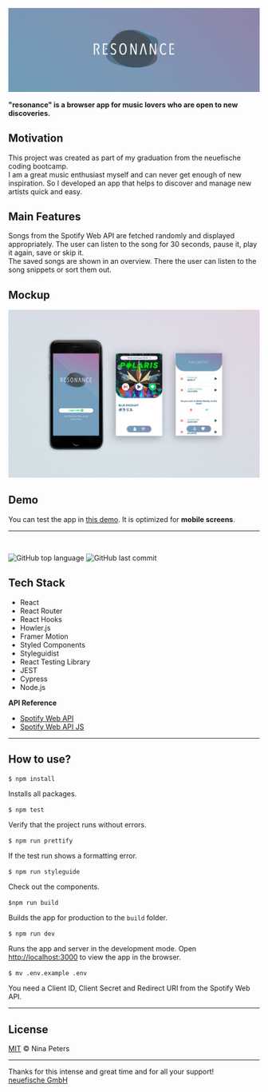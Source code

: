 ![resonance-logo](assets/resonance_header.jpg)

**"resonance" is a browser app for music lovers who are open to new discoveries.**

## Motivation

This project was created as part of my graduation from the neuefische coding bootcamp.\
I am a great music enthusiast myself and can never get enough of new inspiration. So I developed an app that helps to discover and manage new artists quick and easy.

## Main Features

Songs from the Spotify Web API are fetched randomly and displayed appropriately. The user can listen to the song for 30 seconds, pause it, play it again, save or skip it.\
The saved songs are shown in an overview. There the user can listen to the song snippets or sort them out.

## Mockup

![resonance-mock](assets/resonance_mock_1200x800.jpg)

## Demo

You can test the app in [this demo](https://resonance-app.herokuapp.com). It is optimized for **mobile screens**.

---

</br>

![GitHub top language](https://img.shields.io/github/languages/top/ninapeters/capstone-project?color=%23679FBE)
![GitHub last commit](https://img.shields.io/github/last-commit/ninapeters/resonance?color=%23679FBE)

## Tech Stack

- React
- React Router
- React Hooks
- Howler.js
- Framer Motion
- Styled Components
- Styleguidist
- React Testing Library
- JEST
- Cypress
- Node.js

**API Reference**

- [Spotify Web API](https://developer.spotify.com/documentation/web-api/)
- [Spotify Web API JS](https://github.com/JMPerez/spotify-web-api-js)

---

## How to use?

`$ npm install`

Installs all packages.

`$ npm test`

Verify that the project runs without errors.

`$ npm run prettify`

If the test run shows a formatting error.

`$ npm run styleguide`

Check out the components.

`$npm run build`

Builds the app for production to the `build` folder.

`$ npm run dev`

Runs the app and server in the development mode. Open [http://localhost:3000](http://localhost:3000) to view the app in the browser.

`$ mv .env.example .env`

You need a Client ID, Client Secret and Redirect URI from the Spotify Web API.

---

## License

[MIT](https://en.wikipedia.org/wiki/MIT_License#License_terms) © Nina Peters

---

Thanks for this intense and great time and for all your support!\
[neuefische GmbH ](https://github.com/neuefische)
